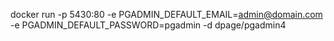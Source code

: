 docker run -p 5430:80 -e PGADMIN_DEFAULT_EMAIL=admin@domain.com -e PGADMIN_DEFAULT_PASSWORD=pgadmin -d dpage/pgadmin4
